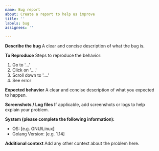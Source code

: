 ```yaml
---
name: Bug report
about: Create a report to help us improve
title: ''
labels: bug
assignees: ''

---
```


**Describe the bug**
A clear and concise description of what the bug is.

**To Reproduce**
Steps to reproduce the behavior:
1. Go to '...'
2. Click on '....'
3. Scroll down to '....'
4. See error

**Expected behavior**
A clear and concise description of what you expected to happen.

**Screenshots / Log files**
If applicable, add screenshots or logs to help explain your problem.

**System (please complete the following information):**
 - OS: [e.g. GNU/Linux]
 - Golang Version: [e.g. 1.14]

**Additional context**
Add any other context about the problem here.

